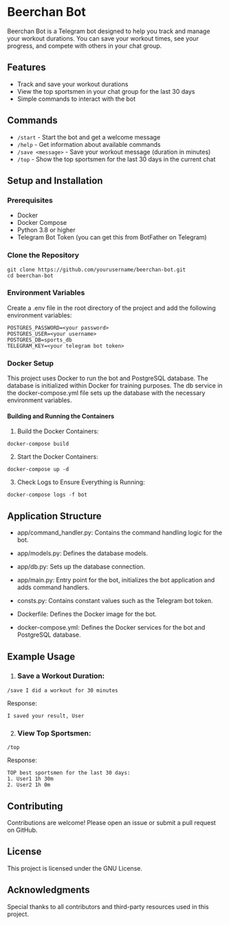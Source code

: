 # Beerchan Bot

Beerchan Bot is a Telegram bot designed to help you track and manage your workout durations. You can save your workout times, see your progress, and compete with others in your chat group.

## Features

- Track and save your workout durations
- View the top sportsmen in your chat group for the last 30 days
- Simple commands to interact with the bot

## Commands

- `/start` - Start the bot and get a welcome message
- `/help` - Get information about available commands
- `/save <message>` - Save your workout message (duration in minutes)
- `/top` - Show the top sportsmen for the last 30 days in the current chat

## Setup and Installation

### Prerequisites

- Docker
- Docker Compose
- Python 3.8 or higher
- Telegram Bot Token (you can get this from BotFather on Telegram)

### Clone the Repository

```
git clone https://github.com/yourusername/beerchan-bot.git
cd beerchan-bot
```

### Environment Variables
Create a .env file in the root directory of the project and add the following environment variables:

```
POSTGRES_PASSWORD=<your password>
POSTGRES_USER=<your username>
POSTGRES_DB=sports_db
TELEGRAM_KEY=<your telegram bot token>
```

### Docker Setup
This project uses Docker to run the bot and PostgreSQL database. The database is initialized within Docker for training purposes. The db service in the docker-compose.yml file sets up the database with the necessary environment variables.

#### Building and Running the Containers
1. Build the Docker Containers:
```
docker-compose build
```
2. Start the Docker Containers:
```
docker-compose up -d
```
3. Check Logs to Ensure Everything is Running:
```
docker-compose logs -f bot
```

## Application Structure

* app/command_handler.py: Contains the command handling logic for the bot.

* app/models.py: Defines the database models.

* app/db.py: Sets up the database connection.

* app/main.py: Entry point for the bot, initializes the bot application and adds command handlers.

* consts.py: Contains constant values such as the Telegram bot token.

* Dockerfile: Defines the Docker image for the bot.

* docker-compose.yml: Defines the Docker services for the bot and PostgreSQL database.

## Example Usage

1. ### Save a Workout Duration:
```
/save I did a workout for 30 minutes
```
Response:
```
I saved your result, User
```

2. ### View Top Sportsmen:
```
/top
```
Response:
```
TOP best sportsmen for the last 30 days:
1. User1 1h 30m
2. User2 1h 0m
```

## Contributing
Contributions are welcome! Please open an issue or submit a pull request on GitHub.

## License
This project is licensed under the GNU License.

## Acknowledgments
Special thanks to all contributors and third-party resources used in this project.
